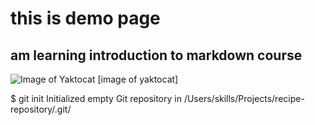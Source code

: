 # this is demo page
## am learning introduction to markdown course
![Image of Yaktocat](https://octodex.github.com/images/yaktocat.png)
[image of yaktocat]

$ git init
Initialized empty Git repository in /Users/skills/Projects/recipe-repository/.git/
